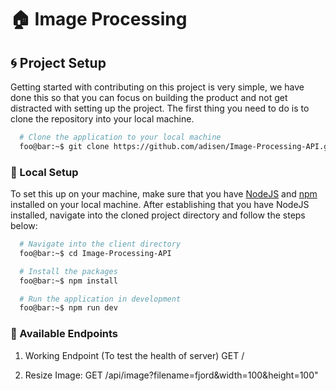 # :house: **Image Processing**

## :cyclone: **Project Setup**

Getting started with contributing on this project is very simple, we have done this so that you can focus on building the product and not get distracted with setting up the project.
The first thing you need to do is to clone the repository into your local machine.

```bash
  # Clone the application to your local machine
  foo@bar:~$ git clone https://github.com/adisen/Image-Processing-API.git
```

### :snail: Local Setup

To set this up on your machine, make sure that you have [NodeJS](https://nodejs.org) and [npm](https://npmjs.com) installed on your local machine. After establishing that you have NodeJS installed, navigate into the cloned project directory and follow the steps below:

```bash
  # Navigate into the client directory
  foo@bar:~$ cd Image-Processing-API

  # Install the packages
  foo@bar:~$ npm install

  # Run the application in development
  foo@bar:~$ npm run dev
```

### :snail: Available Endpoints

1. Working Endpoint (To test the health of server)
   GET /

2. Resize Image:
   GET /api/image?filename=fjord&width=100&height=100"

